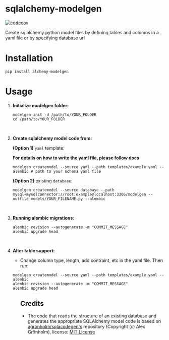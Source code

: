 
# sqlalchemy-modelgen

[![codecov](https://codecov.io/gh/shree14/sqlalchemy-modelgen/branch/main/graph/badge.svg?token=N0XQENE6IL)](https://codecov.io/gh/shree14/sqlalchemy-modelgen)


Create sqlalchemy python model files by defining tables and columns in a yaml file or by specifying database url

# Installation

```
pip install alchemy-modelgen
```

# Usage

<ol>

**<li> Initialize modelgen folder:</li>**

```
modelgen init -d /path/to/YOUR_FOLDER
cd /path/to/YOUR_FOLDER
```
<br />

**<li> Create sqlalchemy model code from: </li>** 
 
 **(Option 1)** `yaml` template:

**For details on how to write the yaml file, please follow [docs](https://github.com/shree14/sqlalchemy-modelgen/blob/main/docs/yaml_creation.md)**
```
modelgen createmodel --source yaml --path templates/example.yaml --alembic # path to your schema yaml file 
```
   **(Option 2)** existing `database`: 
```
modelgen createmodel --source database --path mysql+mysqlconnector://root:example@localhost:3306/modelgen --outfile models/YOUR_FILENAME.py --alembic
```
<br />

**<li> Running alembic migrations:</li>**

```
alembic revision --autogenerate -m "COMMIT_MESSAGE"
alembic upgrade head
```
<br />

**<li> Alter table support:</li>**

* Change column type, length, add contraint, etc in the yaml file. Then run:
```
modelgen createmodel --source yaml --path templates/example.yaml --alembic
alembic revision --autogenerate -m "COMMIT_MESSAGE"
alembic upgrade head
```

<ol>

## Credits

* The code that reads the structure of an existing database and generates the appropriate SQLAlchemy model code is based on [agronholm/sqlacodegen's](https://github.com/agronholm/sqlacodegen) repository (Copyright (c) Alex Grönholm), license: [MIT License](https://github.com/agronholm/sqlacodegen/blob/master/LICENSE)